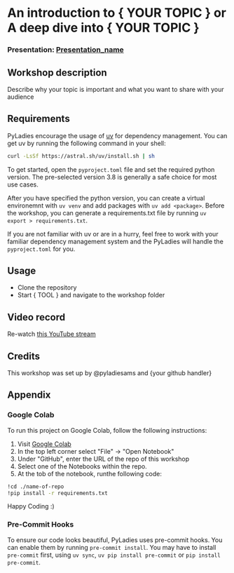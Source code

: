 
# An introduction to { YOUR TOPIC } or A deep dive into { YOUR TOPIC }
### Presentation: [Presentation_name](workshop/Presentation_template.pptx)

## Workshop description
Describe why your topic is important and what you want to share with your audience

## Requirements
PyLadies encourage the usage of [uv](https://astral.sh/blog/uv) for dependency management. You can get uv by running the following command in your shell:
```bash
curl -LsSf https://astral.sh/uv/install.sh | sh
```
To get started, open the `pyproject.toml` file and set the required python version. The pre-selected version 3.8 is generally a safe choice for most use cases.

After you have specified the python version, you can create a virtual environemnt with `uv venv` and add packages with `uv add <package>`. Before the workshop, you can generate a requirements.txt file by running `uv export > requirements.txt`.

If you are not familiar with uv or are in a hurry, feel free to work with your familiar dependency management system and the PyLadies will handle the `pyproject.toml` for you.

## Usage
* Clone the repository
* Start { TOOL } and navigate to the workshop folder

## Video record
Re-watch [this YouTube stream](link)

## Credits
This workshop was set up by @pyladiesams and {your github handler}


## Appendix

### Google Colab

To run this project on Google Colab, follow the following instructions:
1. Visit [Google Colab](https://colab.research.google.com/)
2. In the top left corner select "File" &#8594; "Open Notebook"
3. Under "GitHub", enter the URL of the repo of this workshop
4. Select one of the Notebooks within the repo.
5. At the tob of the notebook, runthe following code:
```bash
!cd ./name-of-repo
!pip install -r requirements.txt
```

Happy Coding :)


### Pre-Commit Hooks

To ensure our code looks beautiful, PyLadies uses pre-commit hooks. You can enable them by running `pre-commit install`. You may have to install `pre-commit` first, using `uv sync`, `uv pip install pre-commit` or `pip install pre-commit`.